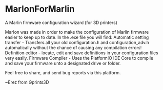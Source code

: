 # MarlonForMarlin
A Marlin firmware configuration wizard (for 3D printers)

Marlon was made in order to make the configuration of Marlin firmware easier to keep up to date.
In the .exe file you will find:
  Automatic setting transfer - Transfers all your old configuration.h and configuration_adv.h automatically without the chance of causing any compilation errors!
  Definition editor - locate, edit and save definitions in your configuration files very easily.
  Firmware Compiler - Uses the PlatformIO IDE Core to compile and save your firmware unto a designated drive or folder.
  
  Feel free to share, and send bug reports via this platform.
  
  ~Erez from Gprints3D

